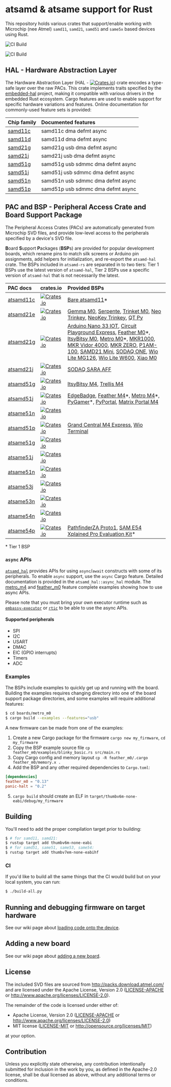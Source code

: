 # atsamd & atsame support for Rust

This repository holds various crates that support/enable working with Microchip (nee Atmel) `samd11`, `samd21`, `samd51` and `same5x` based devices using Rust.

![CI Build](https://github.com/atsamd-rs/atsamd/workflows/Build%20BSPs/badge.svg)

![CI Build](https://github.com/atsamd-rs/atsamd/workflows/Build%20HAL/badge.svg)

## HAL - Hardware Abstraction Layer

The Hardware Abstraction Layer (HAL - [![Crates.io](https://img.shields.io/crates/v/atsamd_hal.svg)](https://crates.io/crates/atsamd_hal)) crate encodes a type-safe layer over the raw PACs. This crate implements traits specified by the [embedded-hal](https://github.com/rust-embedded/embedded-hal) project, making it compatible with various drivers in the embedded Rust ecosystem.  Cargo features are used to enable support for specific hardware variations and features.  Online documentation for commonly-used feature sets is provided:

| Chip family | Documented features               |
|:------------|:----------------------------------|
| [samd11c]   | samd11c dma defmt async           |
| [samd11d]   | samd11d dma defmt async           |
| [samd21g]   | samd21g usb dma defmt async       |
| [samd21j]   | samd21j usb dma defmt async       |
| [samd51g]   | samd51g usb sdmmc dma defmt async |
| [samd51j]   | samd51j usb sdmmc dma defmt async |
| [samd51n]   | samd51n usb sdmmc dma defmt async |
| [samd51p]   | samd51p usb sdmmc dma defmt async |

[samd11c]: https://atsamd-rs.github.io/atsamd/samd11c/thumbv6m-none-eabi/doc/atsamd_hal/index.html
[samd11d]: https://atsamd-rs.github.io/atsamd/samd11d/thumbv6m-none-eabi/doc/atsamd_hal/index.html
[samd21g]: https://atsamd-rs.github.io/atsamd/samd21g/thumbv6m-none-eabi/doc/atsamd_hal/index.html
[samd21j]: https://atsamd-rs.github.io/atsamd/samd21j/thumbv6m-none-eabi/doc/atsamd_hal/index.html
[samd51g]: https://atsamd-rs.github.io/atsamd/samd51g/thumbv7em-none-eabihf/doc/atsamd_hal/index.html
[samd51j]: https://atsamd-rs.github.io/atsamd/samd51j/thumbv7em-none-eabihf/doc/atsamd_hal/index.html
[samd51n]: https://atsamd-rs.github.io/atsamd/samd51n/thumbv7em-none-eabihf/doc/atsamd_hal/index.html
[samd51p]: https://atsamd-rs.github.io/atsamd/samd51p/thumbv7em-none-eabihf/doc/atsamd_hal/index.html

## PAC and BSP - Peripheral Access Crate and Board Support Package

The Peripheral Access Crates (PACs) are automatically generated from Microchip SVD files, and provide low-level access to the peripherals specified by a device's SVD file.

**B**oard **S**upport **P**ackages (**BSP**s) are provided for popular development boards, which rename pins to match silk screens or Arduino pin assignments, add helpers for initialization, and re-export the `atsamd-hal` crate.  The BSPs included in `atsamd-rs` are separated in to two tiers: Tier 1 BSPs use the latest version of `atsamd-hal`, Tier 2 BSPs use a specific version of `atsamd-hal` that is not necessarily the latest.

| PAC docs | crates.io | Provided BSPs  |
|:---------|:----------|:---------------|
| [atsamd11c](https://docs.rs/atsamd11c/) | [![Crates.io](https://img.shields.io/crates/v/atsamd11c.svg)](https://crates.io/crates/atsamd11c) | [Bare atsamd11][samd11_bare]\* |
| [atsamd21e](https://docs.rs/atsamd21e/) | [![Crates.io](https://img.shields.io/crates/v/atsamd21e.svg)](https://crates.io/crates/atsamd21e) | [Gemma M0][gemma_m0], [Serpente][serpente], [Trinket M0][trinket_m0], [Neo Trinkey][neo_trinkey], [NeoKey Trinkey][neokey_trinkey], [QT Py][qt_py_m0] |
| [atsamd21g](https://docs.rs/atsamd21g/) | [![Crates.io](https://img.shields.io/crates/v/atsamd21g.svg)](https://crates.io/crates/atsamd21g) | [Arduino Nano 33 IOT][arduino_nano33_iot], [Circuit Playground Express][circuit_playground_express], [Feather M0][feather_m0]\*, [ItsyBitsy M0][itsybitsy_m0], [Metro M0][metro_m0]\*, [MKR1000][arduino_mkr1000], [MKR Vidor 4000][arduino_mkr_vidor_4000], [MKR ZERO][arduino_mkrzero], [P1AM-100][p1am_100], [SAMD21 Mini][samd21_mini], [SODAQ ONE][sodaq_one], [Wio Lite MG126][wio_lite_mg126], [Wio Lite W600][wio_lite_w600], [Xiao M0][xiao_m0] |
| [atsamd21j](https://docs.rs/atsamd21j/) | [![Crates.io](https://img.shields.io/crates/v/atsamd21j.svg)](https://crates.io/crates/atsamd21j) | [SODAQ SARA AFF][sodaq_sara_aff] |
| [atsamd51g](https://docs.rs/atsamd51g/) | [![Crates.io](https://img.shields.io/crates/v/atsamd51g.svg)](https://crates.io/crates/atsamd51g) | [ItsyBitsy M4][itsybitsy_m4], [Trellis M4][trellis_m4] |
| [atsamd51j](https://docs.rs/atsamd51j/) | [![Crates.io](https://img.shields.io/crates/v/atsamd51j.svg)](https://crates.io/crates/atsamd51j) | [EdgeBadge][edgebadge], [Feather M4][feather_m4]\*, [Metro M4][metro_m4]\*, [PyGamer][pygamer]\*, [PyPortal][pyportal], [Matrix Portal M4][matrix_portal_m4] |
| [atsame51n](https://docs.rs/atsame51n/) | [![Crates.io](https://img.shields.io/crates/v/atsame51n.svg)](https://crates.io/crates/atsame51n) |  |
| [atsamd51p](https://docs.rs/atsamd51p/) | [![Crates.io](https://img.shields.io/crates/v/atsamd51p.svg)](https://crates.io/crates/atsamd51p) | [Grand Central M4 Express][grand_central_m4], [Wio Terminal][wio_terminal] |
| [atsame51g](https://docs.rs/atsame51g/) | [![Crates.io](https://img.shields.io/crates/v/atsame51g.svg)](https://crates.io/crates/atsame51g) |  |
| [atsame51j](https://docs.rs/atsame51j/) | [![Crates.io](https://img.shields.io/crates/v/atsame51j.svg)](https://crates.io/crates/atsame51j) |  |
| [atsame51n](https://docs.rs/atsame51n/) | [![Crates.io](https://img.shields.io/crates/v/atsame51n.svg)](https://crates.io/crates/atsame51n) |  |
| [atsame53j](https://docs.rs/atsame53j/) | [![Crates.io](https://img.shields.io/crates/v/atsame53j.svg)](https://crates.io/crates/atsame53j) |  |
| [atsame53n](https://docs.rs/atsame53n/) | [![Crates.io](https://img.shields.io/crates/v/atsame53n.svg)](https://crates.io/crates/atsame53n) |  |
| [atsame54n](https://docs.rs/atsame54n/) | [![Crates.io](https://img.shields.io/crates/v/atsame54n.svg)](https://crates.io/crates/atsame54n) |  |
| [atsame54p](https://docs.rs/atsame54p/) | [![Crates.io](https://img.shields.io/crates/v/atsame54p.svg)](https://crates.io/crates/atsame54p) | [PathfinderZA Proto1][pfza_proto1], [SAM E54 Xplained Pro Evaluation Kit][atsame54_xpro]\* |

\* Tier 1 BSP

[arduino_mkr1000]: https://github.com/atsamd-rs/atsamd/tree/master/boards/arduino_mkr1000
[arduino_mkr_vidor_4000]: https://github.com/atsamd-rs/atsamd/tree/master/boards/arduino_mkrvidor4000
[arduino_mkrzero]: https://github.com/atsamd-rs/atsamd/tree/master/boards/arduino_mkrzero/
[arduino_nano33_iot]: https://github.com/atsamd-rs/atsamd/tree/master/boards/arduino_nano33iot
[atsame54_xpro]: https://github.com/atsamd-rs/atsamd/tree/master/boards/atsame54_xpro/
[circuit_playground_express]: https://github.com/atsamd-rs/atsamd/tree/master/boards/circuit_playground_express/
[edgebadge]: https://github.com/atsamd-rs/atsamd/tree/master/boards/edgebadge
[feather_m0]: https://github.com/atsamd-rs/atsamd/tree/master/boards/feather_m0/
[feather_m4]: https://github.com/atsamd-rs/atsamd/tree/master/boards/feather_m4/
[gemma_m0]: https://github.com/atsamd-rs/atsamd/tree/master/boards/gemma_m0/
[grand_central_m4]: https://github.com/atsamd-rs/atsamd/tree/master/boards/grand_central_m4/
[itsybitsy_m0]: https://github.com/atsamd-rs/atsamd/tree/master/boards/itsybitsy_m0/
[itsybitsy_m4]: https://github.com/atsamd-rs/atsamd/tree/master/boards/itsybitsy_m4/
[matrix_portal_m4]: https://github.com/atsamd-rs/atsamd/tree/master/boards/matrix_portal_m4/
[metro_m0]: https://github.com/atsamd-rs/atsamd/tree/master/boards/metro_m0/
[metro_m4]: https://github.com/atsamd-rs/atsamd/tree/master/boards/metro_m4/
[neo_trinkey]: https://github.com/atsamd-rs/atsamd/tree/master/boards/neo_trinkey
[neokey_trinkey]: https://github.com/atsamd-rs/atsamd/tree/master/boards/neokey_trinkey
[p1am_100]: https://github.com/atsamd-rs/atsamd/tree/master/boards/p1am_100
[pfza_proto1]: https://github.com/atsamd-rs/atsamd/tree/master/boards/pfza_proto1/
[pygamer]: https://github.com/atsamd-rs/atsamd/tree/master/boards/pygamer/
[pyportal]: https://github.com/atsamd-rs/atsamd/tree/master/boards/pyportal/
[qt_py_m0]: https://github.com/atsamd-rs/atsamd/tree/master/boards/qt_py_m0
[samd11_bare]: https://github.com/atsamd-rs/atsamd/tree/master/boards/samd11_bare
[samd21_mini]: https://github.com/atsamd-rs/atsamd/tree/master/boards/samd21_mini/
[serpente]: https://github.com/atsamd-rs/atsamd/tree/master/boards/serpente/
[sodaq_one]: https://github.com/atsamd-rs/atsamd/tree/master/boards/sodaq_one/
[sodaq_sara_aff]: https://github.com/atsamd-rs/atsamd/tree/master/boards/sodaq_sara_aff/
[trellis_m4]: https://github.com/atsamd-rs/atsamd/tree/master/boards/trellis_m4/
[trinket_m0]: https://github.com/atsamd-rs/atsamd/tree/master/boards/trinket_m0/
[wio_lite_mg126]: https://github.com/atsamd-rs/atsamd/tree/master/boards/wio_lite_mg126
[wio_lite_w600]: https://github.com/atsamd-rs/atsamd/tree/master/boards/wio_lite_w600
[wio_terminal]: https://github.com/atsamd-rs/atsamd/tree/master/boards/wio_terminal
[xiao_m0]: https://github.com/atsamd-rs/atsamd/tree/master/boards/xiao_m0


### `async` APIs

[`atsamd_hal`](https://crates.io/crates/atsamd-hal) provides APIs for using `async`/`await` constructs with some of its peripherals. To enable `async` support, use the `async` Cargo feature.
Detailed documentation is provided in the `atsamd_hal::async_hal` module. The [metro_m4](https://github.com/atsamd-rs/atsamd/tree/master/boards/metro_m4/examples) and
[feather_m0](https://github.com/atsamd-rs/atsamd/tree/master/boards/feather_m0/examples) feature complete examples showing how to use async APIs.

Please note that you must bring your own executor runtime such as [`embassy-executor`](https://crates.io/crates/embassy-executor) or [`rtic`](https://crates.io/crates/rtic) to be able to
use the async APIs.

#### Supported peripherals

* SPI
* I2C
* USART
* DMAC
* EIC (GPIO interrupts)
* Timers
* ADC

### Examples

The BSPs include examples to quickly get up and running with the board. Building the examples
requires changing directory into one of the board support package directories, and some examples
will require additional features:

```bash
$ cd boards/metro_m0
$ cargo build --examples --features="usb"
```

A new firmware can be made from one of the examples:
  1. Create a new Cargo package for the firmware `cargo new my_firmware`, `cd my_firmware`
  2. Copy the BSP example source file `cp feather_m0/examples/blinky_basic.rs src/main.rs`
  3. Copy Cargo config and memory layout `cp -R feather_m0/.cargo feather_m0/memory.x .`
  4. Add the BSP and any other required dependencies to `Cargo.toml`:
``` TOML
[dependencies]
feather_m0 = "0.13"
panic-halt = "0.2"
```
  5. `cargo build` should create an ELF in `target/thumbv6m-none-eabi/debug/my_firmware`

## Building

You'll need to add the proper compilation target prior to building:

```bash
$ # for samd11, samd21:
$ rustup target add thumbv6m-none-eabi
$ # for samd51, same51, same53, same54:
$ rustup target add thumbv7em-none-eabihf
```

### CI

If you'd like to build all the same things that the CI would build but on your local system, you can run:

```bash
$ ./build-all.py
```

## Running and debugging firmware on target hardware

See our wiki page about [loading code onto the device](https://github.com/atsamd-rs/atsamd/wiki/Loading-code-onto-the-device).

## Adding a new board

See our wiki page about [adding a new board](https://github.com/atsamd-rs/atsamd/wiki/Adding-a-new-board).

## License

The included SVD files are sourced from http://packs.download.atmel.com/ and
are licensed under the Apache License, Version 2.0 ([LICENSE-APACHE](LICENSE-APACHE) or
http://www.apache.org/licenses/LICENSE-2.0).

The remainder of the code is licensed under either of:

- Apache License, Version 2.0 ([LICENSE-APACHE](LICENSE-APACHE) or
  http://www.apache.org/licenses/LICENSE-2.0)
- MIT license ([LICENSE-MIT](LICENSE-MIT) or http://opensource.org/licenses/MIT)

at your option.

## Contribution

Unless you explicitly state otherwise, any contribution intentionally submitted for inclusion in the
work by you, as defined in the Apache-2.0 license, shall be dual licensed as above, without any
additional terms or conditions.
